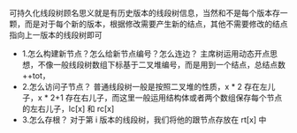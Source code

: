 可持久化线段树顾名思义就是有历史版本的线段树信息，当然和不是每个版本存一颗，而是对于每个新的版本，根据修改需要产生新的结点，其他不需要修改的结点指向上一版本的线段树即可

- 1.怎么构建新节点？怎么给新节点编号？怎么连边？
主席树运用动态开点思想，不像一般线段树数组下标基于二叉堆编号，而是用到一个结点，总结点数 ++tot，
- 2.怎么访问子节点？
普通线段树一般是按照二叉堆的性质，x * 2 存在左儿子，x * 2+1 存在右儿子，而这里一般运用结构体或者两个数组保存每个节点的左右儿子，lc[x] 和 rc[x]
- 3.怎么存根？
对于第 i 版本的线段树，我们将他的跟节点存放在 rt[x] 中
